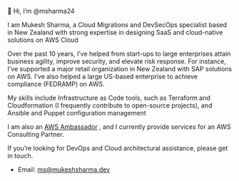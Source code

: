 👋 Hi, I’m @msharma24

I am Mukesh Sharma, a Cloud Migrations and DevSecOps specialist based in New Zealand with strong expertise in designing SaaS and cloud-native solutions on AWS Cloud

Over the past 10 years, I’ve helped from start-ups to large enterprises attain business agility, improve security, and elevate risk response. For instance, I’ve supported a major retail organization in New Zealand with SAP solutions on AWS. I’ve also helped a large US-based enterprise to achieve compliance (FEDRAMP) on AWS.

My skills include Infrastructure as Code tools, such as Terraform and Cloudformation (I frequently contribute to open-source projects), and Ansible and Puppet configuration management

I am also an [AWS Ambassador](https://aws.amazon.com/partners/ambassadors/?cards-body.sort-by=item.additionalFields.ambassadorName&cards-body.sort-order=asc&awsf.apn-ambassadors-location=*all&cards-body.q=Mukesh%2BSharma&cards-body.q_operator=AND) , and I currently provide services for an AWS Consulting Partner.

If you’re looking for DevOps and Cloud architectural assistance, please get in touch.

- Email: ms@mukeshsharma.dev

<!---
msharma24/msharma24 is a ✨ special ✨ repository because its `README.md` (this file) appears on your GitHub profile.
You can click the Preview link to take a look at your changes.
--->
